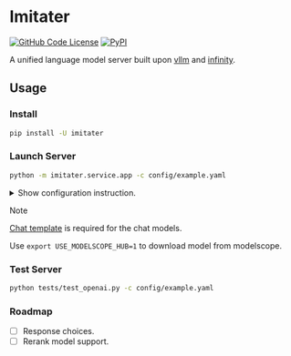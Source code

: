 # Imitater

[![GitHub Code License](https://img.shields.io/github/license/the-seeds/imitater)](LICENSE)
[![PyPI](https://img.shields.io/pypi/v/imitater)](https://pypi.org/project/imitater/)

A unified language model server built upon [vllm](https://github.com/vllm-project/vllm) and [infinity](https://github.com/michaelfeil/infinity).

## Usage

### Install


```bash
pip install -U imitater
```

### Launch Server

```bash
python -m imitater.service.app -c config/example.yaml
```

<details><summary>Show configuration instruction.</summary>

Add an openai model.

```yaml
- name: Display name
- token: OpenAI token
```

Add a chat model.

```yaml
- name: Display name
- path: Model name on hub or model path
- device: Device IDs
- port: Port ID
- maxlen: Maximum model length (optional)
- agent_type: Agent type (optional) {react, aligned}
- template: Template jinja file (optional)
- gen_config: Generation config folder (optional)
```

Add an embedding model:

```yaml
- name: Display name
- path: Model name on hub or model path
- device: Device IDs (does not support multi-gpus)
- port: Port ID
- batch_size: Batch size (optional)
```

</details>

> [!NOTE]
> [Chat template](https://huggingface.co/docs/transformers/chat_templating) is required for the chat models.
>
> Use `export USE_MODELSCOPE_HUB=1` to download model from modelscope.

### Test Server

```bash
python tests/test_openai.py -c config/example.yaml
```

### Roadmap

- [ ] Response choices.
- [ ] Rerank model support.
